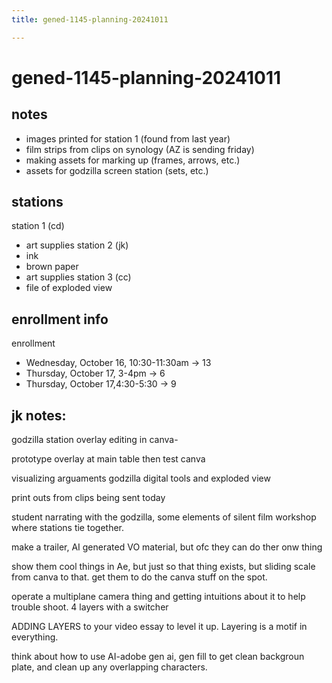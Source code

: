 ```yaml
---
title: gened-1145-planning-20241011

---
```


# gened-1145-planning-20241011

## notes
- images printed for station 1 (found from last year)
- film strips from clips on synology (AZ is sending friday)
- making assets for marking up (frames, arrows, etc.)
- assets for godzilla screen station (sets, etc.)


## stations
station 1 (cd)
* art supplies
station 2 (jk)
* ink 
* brown paper
* art supplies
station 3 (cc)
* file of exploded view

## enrollment info
enrollment
-   Wednesday, October 16, 10:30-11:30am -> 13
-   Thursday, October 17, 3-4pm -> 6 
-   Thursday, October 17,4:30-5:30 -> 9

## jk notes:
godzilla station
overlay editing in canva-

prototype overlay at main table then test canva

visualizing arguaments
godzilla
digital tools and exploded view

print outs from clips being sent today

student narrating with the godzilla, some elements of silent film workshop where stations tie together. 

make a trailer, AI generated VO material, but ofc they can do ther onw thing

show them cool things in Ae, but just so that thing exists, but sliding scale from canva to that. get them to do the canva stuff on the spot.


operate a multiplane camera thing and getting intuitions about it to help trouble shoot. 4 layers with a switcher

ADDING LAYERS to your video essay to level it up. Layering is a motif in everything.


think about how to use AI-adobe gen ai, gen fill to get clean backgroun plate, and clean up any overlapping characters. 